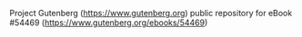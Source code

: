 Project Gutenberg (https://www.gutenberg.org) public repository for
eBook #54469 (https://www.gutenberg.org/ebooks/54469)
